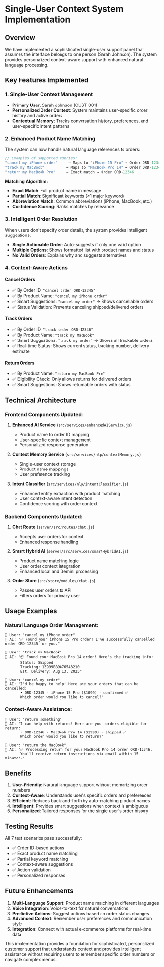 # Single-User Context System Implementation

## Overview
We have implemented a sophisticated single-user support panel that assumes the interface belongs to one person (Sarah Johnson). The system provides personalized context-aware support with enhanced natural language processing.

## Key Features Implemented

### 1. **Single-User Context Management**
- **Primary User**: Sarah Johnson (CUST-001)
- **Personalized Order Context**: System maintains user-specific order history and active orders
- **Contextual Memory**: Tracks conversation history, preferences, and user-specific intent patterns

### 2. **Enhanced Product Name Matching**
The system can now handle natural language references to orders:

```javascript
// Examples of supported queries:
"cancel my iPhone order"     → Maps to "iPhone 15 Pro" → Order ORD-12345
"track my MacBook"          → Maps to "MacBook Pro 14" → Order ORD-12346  
"return my MacBook Pro"     → Exact match → Order ORD-12346
```

**Matching Algorithm:**
- **Exact Match**: Full product name in message
- **Partial Match**: Significant keywords (≥1 major keyword)
- **Abbreviation Match**: Common abbreviations (iPhone, MacBook, etc.)
- **Confidence Scoring**: Ranks matches by relevance

### 3. **Intelligent Order Resolution**
When users don't specify order details, the system provides intelligent suggestions:

- **Single Actionable Order**: Auto-suggests if only one valid option
- **Multiple Options**: Shows formatted list with product names and status
- **No Valid Orders**: Explains why and suggests alternatives

### 4. **Context-Aware Actions**

#### **Cancel Orders**
- ✅ By Order ID: `"cancel order ORD-12345"`
- ✅ By Product Name: `"cancel my iPhone order"`
- ✅ Smart Suggestions: `"cancel my order"` → Shows cancellable orders
- ✅ Status Validation: Prevents canceling shipped/delivered orders

#### **Track Orders**
- ✅ By Order ID: `"track order ORD-12346"`
- ✅ By Product Name: `"track my MacBook"`
- ✅ Smart Suggestions: `"track my order"` → Shows all trackable orders
- ✅ Real-time Status: Shows current status, tracking number, delivery estimate

#### **Return Orders**
- ✅ By Product Name: `"return my MacBook Pro"`
- ✅ Eligibility Check: Only allows returns for delivered orders
- ✅ Smart Suggestions: Shows returnable orders with status

## Technical Architecture

### Frontend Components Updated:
1. **Enhanced AI Service** (`src/services/enhancedAIService.js`)
   - Product name to order ID mapping
   - User-specific context management
   - Personalized response generation

2. **Context Memory Service** (`src/services/nlp/contextMemory.js`)
   - Single-user context storage
   - Product name mappings
   - User preference tracking

3. **Intent Classifier** (`src/services/nlp/intentClassifier.js`)
   - Enhanced entity extraction with product matching
   - User context-aware intent detection
   - Confidence scoring with order context

### Backend Components Updated:
1. **Chat Route** (`server/src/routes/chat.js`)
   - Accepts user orders for context
   - Enhanced response handling

2. **Smart Hybrid AI** (`server/src/services/smartHybridAI.js`)
   - Product name matching logic
   - User order context integration
   - Enhanced local and Gemini processing

3. **Order Store** (`src/store/modules/chat.js`)
   - Passes user orders to API
   - Filters orders for primary user

## Usage Examples

### Natural Language Order Management:
```
👤 User: "cancel my iPhone order"
🤖 AI: "✅ Found your iPhone 15 Pro order! I've successfully cancelled order ORD-12345 for you."

👤 User: "track my MacBook"  
🤖 AI: "📦 Found your MacBook Pro 14 order! Here's the tracking info:
       Status: Shipped
       Tracking: 1Z999BB9876543210
       Est. Delivery: Aug 13, 2025"

👤 User: "cancel my order"
🤖 AI: "I'd be happy to help! Here are your orders that can be cancelled:
       • ORD-12345 - iPhone 15 Pro ($1099) - confirmed ✅
       Which order would you like to cancel?"
```

### Context-Aware Assistance:
```
👤 User: "return something"
🤖 AI: "I can help with returns! Here are your orders eligible for return:
       • ORD-12346 - MacBook Pro 14 ($1999) - shipped ✅
       Which order would you like to return?"

👤 User: "return the MacBook"
🤖 AI: "✅ Processing return for your MacBook Pro 14 order ORD-12346. 
       You'll receive return instructions via email within 15 minutes."
```

## Benefits

1. **User-Friendly**: Natural language support without memorizing order numbers
2. **Context-Aware**: Understands user's specific orders and preferences  
3. **Efficient**: Reduces back-and-forth by auto-matching product names
4. **Intelligent**: Provides smart suggestions when context is ambiguous
5. **Personalized**: Tailored responses for the single user's order history

## Testing Results

All 7 test scenarios pass successfully:
- ✅ Order ID-based actions
- ✅ Exact product name matching  
- ✅ Partial keyword matching
- ✅ Context-aware suggestions
- ✅ Action validation
- ✅ Personalized responses

## Future Enhancements

1. **Multi-Language Support**: Product name matching in different languages
2. **Voice Integration**: Voice-to-text for natural conversations
3. **Predictive Actions**: Suggest actions based on order status changes
4. **Advanced Context**: Remember user preferences and communication style
5. **Integration**: Connect with actual e-commerce platforms for real-time data

This implementation provides a foundation for sophisticated, personalized customer support that understands context and provides intelligent assistance without requiring users to remember specific order numbers or navigate complex menus.
